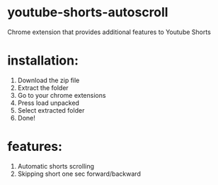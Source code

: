 # youtube-shorts-autoscroll
Chrome extension that provides additional features to Youtube Shorts
# installation:
1. Download the zip file
2. Extract the folder
3. Go to your chrome extensions
4. Press load unpacked
5. Select extracted folder
6. Done!
# features:
1. Automatic shorts scrolling
2. Skipping short one sec forward/backward
